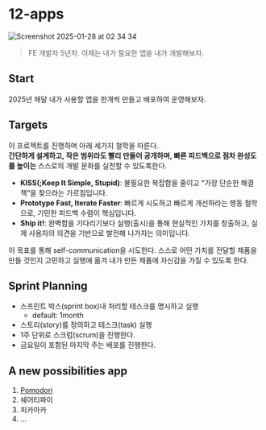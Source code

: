 # 12-apps  

![Screenshot 2025-01-28 at 02 34 34](https://github.com/user-attachments/assets/476920be-ebf5-4016-9650-38d35e44a969)


> FE 개발자 5년차. 이제는 내가 필요한 앱을 내가 개발해보자.

## Start
2025년 매달 내가 사용할 앱을 한개씩 만들고 배포하여 운영해보자.

## Targets
이 프로젝트를 진행하며 아래 세가지 철학을 따른다.  
**간단하게 설계하고, 작은 범위라도 빨리 만들어 공개하며, 빠른 피드백으로 점차 완성도를 높이는** 스스로의 개발 문화를 실천할 수 있도록한다.


- **KISS(;Keep It Simple, Stupid)**: 불필요한 복잡함을 줄이고 “가장 단순한 해결책”을 찾으라는 가르침입니다.
- **Prototype Fast, Iterate Faster**: 빠르게 시도하고 빠르게 개선하라는 행동 철학으로, 기민한 피드백 수렴이 핵심입니다.
- **Ship it!**: 완벽함을 기다리기보다 실행(출시)을 통해 현실적인 가치를 창출하고, 실제 사용자의 의견을 기반으로 발전해 나가자는 의미입니다.


이 목표를 통해 self-communication을 시도한다. 스스로 어떤 가치를 전달할 제품을 만들 것인지 고민하고 실행에 옮겨 내가 만든 제품에 자신감을 가질 수 있도록 한다.

## Sprint Planning
- 스프린트 박스(sprint box)내 처리할 테스크를 명시하고 실행
	- default: 1month
- 스토리(story)를 정의하고 테스크(task) 실행
- 1주 단위로 스크럼(scrum)을 진행한다.
- 금요일이 포함된 마지막 주는 배포를 진행한다.

## **A new possibilities app**
1. [Pomodori](https://github.com/x6tri3n0g/pomodori)
2. 쉐어티파이
3. 피카마카
4. ...
